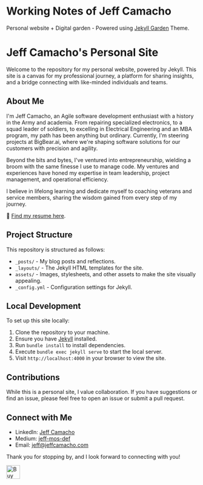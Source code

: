 # Working Notes of Jeff Camacho

Personal website + Digital garden - Powered using [Jekyll Garden](https://github.com/Jekyll-Garden/jekyll-garden.github.io) Theme.

# Jeff Camacho's Personal Site

Welcome to the repository for my personal website, powered by Jekyll. This site is a canvas for my professional journey, a platform for sharing insights, and a bridge connecting with like-minded individuals and teams.

## About Me

I'm Jeff Camacho, an Agile software development enthusiast with a history in the Army and academia. From repairing specialized electronics, to a squad leader of soldiers, to excelling in Electrical Engineering and an MBA program, my path has been anything but ordinary. Currently, I'm steering projects at BigBear.ai, where we're shaping software solutions for our customers with precision and agility.

Beyond the bits and bytes, I've ventured into entrepreneurship, wielding a broom with the same finesse I use to manage code. My ventures and experiences have honed my expertise in team leadership, project management, and operational efficiency.

I believe in lifelong learning and dedicate myself to coaching veterans and service members, sharing the wisdom gained from every step of my journey.

📄 [Find my resume here](#).

## Project Structure

This repository is structured as follows:

- `_posts/` - My blog posts and reflections.
- `_layouts/` - The Jekyll HTML templates for the site.
- `assets/` - Images, stylesheets, and other assets to make the site visually appealing.
- `_config.yml` - Configuration settings for Jekyll.

## Local Development

To set up this site locally:

1. Clone the repository to your machine.
2. Ensure you have [Jekyll](https://jekyllrb.com/) installed.
3. Run `bundle install` to install dependencies.
4. Execute `bundle exec jekyll serve` to start the local server.
5. Visit `http://localhost:4000` in your browser to view the site.

## Contributions

While this is a personal site, I value collaboration. If you have suggestions or find an issue, please feel free to open an issue or submit a pull request.

## Connect with Me

- LinkedIn: [Jeff Camacho](https://www.linkedin.com/in/jeff-camacho/)
- Medium: [jeff-mos-def](https://medium.com/@jeff-mos-def)
- Email: [jeff@jeffcamacho.com](mailto:jeff@jeffcamacho.com)

Thank you for stopping by, and I look forward to connecting with you!

<a href='https://ko-fi.com/G2G3QTPAG' target='_blank'><img height='36' style='border:0px;height:36px;' src='https://storage.ko-fi.com/cdn/kofi2.png?v=3' border='0' alt='Buy Me a Coffee at ko-fi.com' /></a>
